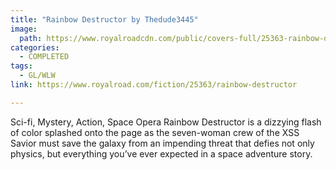 ```yaml
---
title: "Rainbow Destructor by Thedude3445"
image:
  path: https://www.royalroadcdn.com/public/covers-full/25363-rainbow-destructor.jpg
categories:
  - COMPLETED
tags:
  - GL/WLW
link: https://www.royalroad.com/fiction/25363/rainbow-destructor

---
```

Sci-fi, Mystery, Action, Space Opera Rainbow Destructor is a dizzying flash of color splashed onto the page as the seven-woman crew of the XSS Savior must save the galaxy from an impending threat that defies not only physics, but everything you’ve ever expected in a space adventure story.


